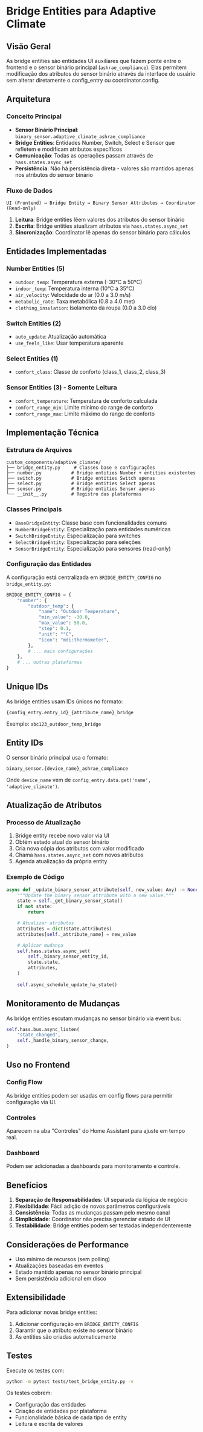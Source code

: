 # Bridge Entities para Adaptive Climate

## Visão Geral

As bridge entities são entidades UI auxiliares que fazem ponte entre o frontend e o sensor binário principal (`ashrae_compliance`). Elas permitem modificação dos atributos do sensor binário através da interface do usuário sem alterar diretamente o config_entry ou coordinator.config.

## Arquitetura

### Conceito Principal

- **Sensor Binário Principal**: `binary_sensor.adaptive_climate_ashrae_compliance`
- **Bridge Entities**: Entidades Number, Switch, Select e Sensor que refletem e modificam atributos específicos
- **Comunicação**: Todas as operações passam através de `hass.states.async_set`
- **Persistência**: Não há persistência direta - valores são mantidos apenas nos atributos do sensor binário

### Fluxo de Dados

```
UI (Frontend) ↔ Bridge Entity ↔ Binary Sensor Attributes ↔ Coordinator (Read-only)
```

1. **Leitura**: Bridge entities lêem valores dos atributos do sensor binário
2. **Escrita**: Bridge entities atualizam atributos via `hass.states.async_set`
3. **Sincronização**: Coordinator lê apenas do sensor binário para cálculos

## Entidades Implementadas

### Number Entities (5)
- `outdoor_temp`: Temperatura externa (-30°C a 50°C)
- `indoor_temp`: Temperatura interna (10°C a 35°C)
- `air_velocity`: Velocidade do ar (0.0 a 3.0 m/s)
- `metabolic_rate`: Taxa metabólica (0.8 a 4.0 met)
- `clothing_insulation`: Isolamento da roupa (0.0 a 3.0 clo)

### Switch Entities (2)
- `auto_update`: Atualização automática
- `use_feels_like`: Usar temperatura aparente

### Select Entities (1)
- `comfort_class`: Classe de conforto (class_1, class_2, class_3)

### Sensor Entities (3) - Somente Leitura
- `comfort_temperature`: Temperatura de conforto calculada
- `comfort_range_min`: Limite mínimo do range de conforto
- `comfort_range_max`: Limite máximo do range de conforto

## Implementação Técnica

### Estrutura de Arquivos

```
custom_components/adaptive_climate/
├── bridge_entity.py     # Classes base e configurações
├── number.py           # Bridge entities Number + entities existentes
├── switch.py           # Bridge entities Switch apenas
├── select.py           # Bridge entities Select apenas
├── sensor.py           # Bridge entities Sensor apenas
└── __init__.py         # Registro das plataformas
```

### Classes Principais

- `BaseBridgeEntity`: Classe base com funcionalidades comuns
- `NumberBridgeEntity`: Especialização para entidades numéricas
- `SwitchBridgeEntity`: Especialização para switches
- `SelectBridgeEntity`: Especialização para seleções
- `SensorBridgeEntity`: Especialização para sensores (read-only)

### Configuração das Entidades

A configuração está centralizada em `BRIDGE_ENTITY_CONFIG` no `bridge_entity.py`:

```python
BRIDGE_ENTITY_CONFIG = {
    "number": {
        "outdoor_temp": {
            "name": "Outdoor Temperature",
            "min_value": -30.0,
            "max_value": 50.0,
            "step": 0.1,
            "unit": "°C",
            "icon": "mdi:thermometer",
        },
        # ... mais configurações
    },
    # ... outras plataformas
}
```

## Unique IDs

As bridge entities usam IDs únicos no formato:
```
{config_entry.entry_id}_{attribute_name}_bridge
```

Exemplo: `abc123_outdoor_temp_bridge`

## Entity IDs

O sensor binário principal usa o formato:
```
binary_sensor.{device_name}_ashrae_compliance
```

Onde `device_name` vem de `config_entry.data.get('name', 'adaptive_climate')`.

## Atualização de Atributos

### Processo de Atualização

1. Bridge entity recebe novo valor via UI
2. Obtém estado atual do sensor binário
3. Cria nova cópia dos atributos com valor modificado
4. Chama `hass.states.async_set` com novos atributos
5. Agenda atualização da própria entity

### Exemplo de Código

```python
async def _update_binary_sensor_attribute(self, new_value: Any) -> None:
    """Update the binary sensor attribute with a new value."""
    state = self._get_binary_sensor_state()
    if not state:
        return

    # Atualizar atributos
    attributes = dict(state.attributes)
    attributes[self._attribute_name] = new_value

    # Aplicar mudança
    self.hass.states.async_set(
        self._binary_sensor_entity_id,
        state.state,
        attributes,
    )
    
    self.async_schedule_update_ha_state()
```

## Monitoramento de Mudanças

As bridge entities escutam mudanças no sensor binário via event bus:

```python
self.hass.bus.async_listen(
    "state_changed",
    self._handle_binary_sensor_change,
)
```

## Uso no Frontend

### Config Flow
As bridge entities podem ser usadas em config flows para permitir configuração via UI.

### Controles
Aparecem na aba "Controles" do Home Assistant para ajuste em tempo real.

### Dashboard
Podem ser adicionadas a dashboards para monitoramento e controle.

## Benefícios

1. **Separação de Responsabilidades**: UI separada da lógica de negócio
2. **Flexibilidade**: Fácil adição de novos parâmetros configuráveis
3. **Consistência**: Todas as mudanças passam pelo mesmo canal
4. **Simplicidade**: Coordinator não precisa gerenciar estado de UI
5. **Testabilidade**: Bridge entities podem ser testadas independentemente

## Considerações de Performance

- Uso mínimo de recursos (sem polling)
- Atualizações baseadas em eventos
- Estado mantido apenas no sensor binário principal
- Sem persistência adicional em disco

## Extensibilidade

Para adicionar novas bridge entities:

1. Adicionar configuração em `BRIDGE_ENTITY_CONFIG`
2. Garantir que o atributo existe no sensor binário
3. As entities são criadas automaticamente

## Testes

Execute os testes com:
```bash
python -m pytest tests/test_bridge_entity.py -v
```

Os testes cobrem:
- Configuração das entidades
- Criação de entidades por plataforma
- Funcionalidade básica de cada tipo de entity
- Leitura e escrita de valores

